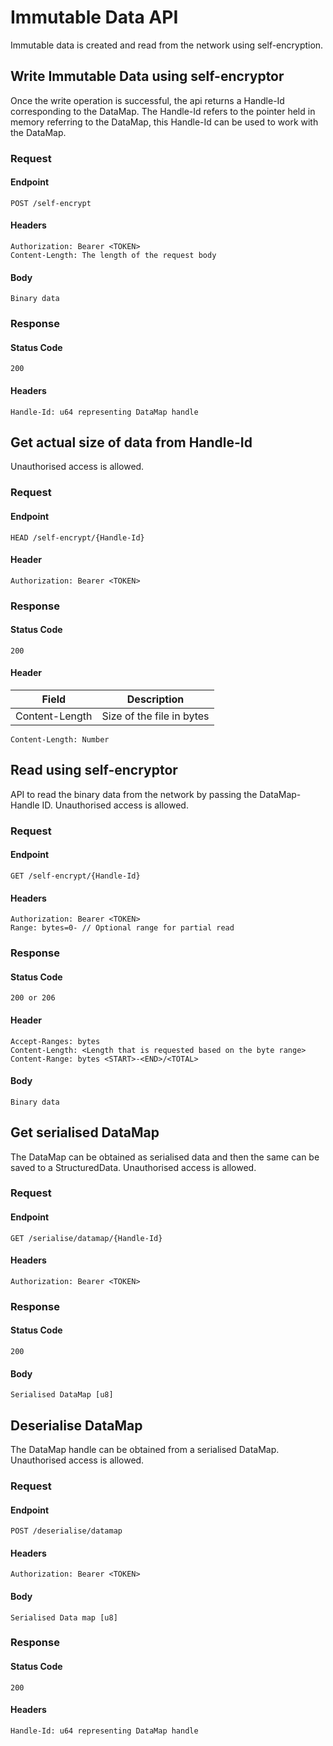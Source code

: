 # Immutable Data API

Immutable data is created and read from the network using self-encryption.

## Write Immutable Data using self-encryptor

Once the write operation is successful, the api returns a Handle-Id corresponding
to the DataMap. The Handle-Id refers to the pointer held in memory referring to
the DataMap, this Handle-Id can be used to work with the DataMap.

### Request

#### Endpoint

```
POST /self-encrypt
```

#### Headers

```
Authorization: Bearer <TOKEN>
Content-Length: The length of the request body
```

#### Body

```
Binary data
```

### Response

#### Status Code

```
200
```

#### Headers

```
Handle-Id: u64 representing DataMap handle
```

## Get actual size of data from Handle-Id
Unauthorised access is allowed.
### Request

#### Endpoint
```
HEAD /self-encrypt/{Handle-Id}
```

#### Header

```
Authorization: Bearer <TOKEN>
```

### Response

#### Status Code

```
200
```

#### Header
|Field|Description|
|-----|-----------|
|Content-Length| Size of the file in bytes|

```
Content-Length: Number
```

## Read using self-encryptor

API to read the binary data from the network by passing the DataMap-Handle ID.
Unauthorised access is allowed.

### Request

#### Endpoint

```
GET /self-encrypt/{Handle-Id}
```

#### Headers
```
Authorization: Bearer <TOKEN>
Range: bytes=0- // Optional range for partial read
```

### Response

#### Status Code
```
200 or 206
```

#### Header
```
Accept-Ranges: bytes
Content-Length: <Length that is requested based on the byte range>
Content-Range: bytes <START>-<END>/<TOTAL>
```

#### Body
```
Binary data
```

## Get serialised DataMap
The DataMap can be obtained as serialised data and then the same can be saved to a StructuredData.
Unauthorised access is allowed.

### Request

#### Endpoint
```
GET /serialise/datamap/{Handle-Id}
```

#### Headers
```
Authorization: Bearer <TOKEN>
```

### Response

#### Status Code
```
200
```

#### Body
```
Serialised DataMap [u8]
```

## Deserialise DataMap
The DataMap handle can be obtained from a serialised DataMap.
Unauthorised access is allowed.

### Request

#### Endpoint
```
POST /deserialise/datamap
```

#### Headers
```
Authorization: Bearer <TOKEN>
```

#### Body
```
Serialised Data map [u8]
```

### Response

#### Status Code
```
200
```

#### Headers
```
Handle-Id: u64 representing DataMap handle
```

